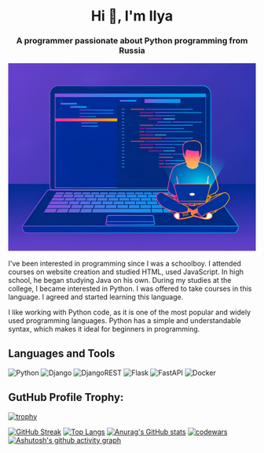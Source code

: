 <h1 align="center">Hi 👋, I'm Ilya</h1>
<h3 align="center">A programmer passionate about Python programming from Russia</h3>

![Image](https://github.com/IlyaVasilevsky47/IlyaVasilevsky47/blob/main/IlyaVasilevsky47_profile.png)

I've been interested in programming since I was a schoolboy. I attended courses on website creation and studied HTML, used JavaScript. In high school, he began studying Java on his own. During my studies at the college, I became interested in Python. I was offered to take courses in this language. I agreed and started learning this language.   

I like working with Python code, as it is one of the most popular and widely used programming languages. Python has a simple and understandable syntax, which makes it ideal for beginners in programming.

## Languages and Tools
![Python](https://img.shields.io/badge/python-3670A0?style=for-the-badge&logo=python&logoColor=ffdd54)
![Django](https://img.shields.io/badge/django-%23092E20.svg?style=for-the-badge&logo=django&logoColor=white)
![DjangoREST](https://img.shields.io/badge/DJANGO-REST-ff1709?style=for-the-badge&logo=django&logoColor=white&color=ff1709&labelColor=gray)
![Flask](https://img.shields.io/badge/flask-%23000.svg?style=for-the-badge&logo=flask&logoColor=white)
![FastAPI](https://img.shields.io/badge/FastAPI-005571?style=for-the-badge&logo=fastapi)
![Docker](https://img.shields.io/badge/docker-%230db7ed.svg?style=for-the-badge&logo=docker&logoColor=white)

## GutHub Profile Trophy:
[![trophy](https://github-profile-trophy.vercel.app/?username=IlyaVasilevsky47&theme=gruvbox)](https://github.com/IlyaVasilevsky47/github-profile-trophy)


[![GitHub Streak](https://github-readme-streak-stats.herokuapp.com/?user=IlyaVasilevsky47)](https://git.io/streak-stats)
[![Top Langs](https://github-readme-stats.vercel.app/api/top-langs/?username=IlyaVasilevsky47&layout=compact)](https://github.com/IlyaVasilevsky47/github-readme-stats)
[![Anurag's GitHub stats](https://github-readme-stats.vercel.app/api?username=IlyaVasilevsky47)](https://github.com/IlyaVasilevsky47/github-readme-stats) 
[![codewars](https://www.codewars.com/users/IlyaVasilevsky47/badges/large)](https://www.codewars.com/users/IlyaVasilevsky47) 
[![Ashutosh's github activity graph](https://github-readme-activity-graph.vercel.app/graph?username=IlyaVasilevsky47&theme=github-dark)](https://github.com/IlyaVasilevsky47/github-readme-activity-graph)

